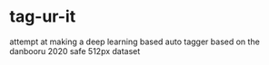 # tag-ur-it
attempt at making a deep learning based auto tagger based on the danbooru 2020 safe 512px dataset

